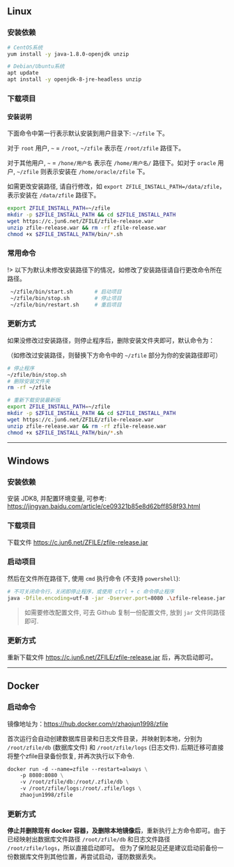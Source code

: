 ## Linux

### 安装依赖

```bash
# CentOS系统
yum install -y java-1.8.0-openjdk unzip

# Debian/Ubuntu系统
apt update
apt install -y openjdk-8-jre-headless unzip
```

### 下载项目

#### 安装说明

下面命令中第一行表示默认安装到用户目录下: `~/zfile` 下。

对于 `root` 用户, `~`  = `/root`,  `~/zfile` 表示在 `/root/zfile` 路径下。

对于其他用户,  `~` = `/hone/用户名` 表示在 `/home/用户名/` 路径下。如对于 `oracle` 用户,  `~/zfile` 则表示安装在 `/home/oracle/zfile` 下。

如需更改安装路径, 请自行修改，如 `export ZFILE_INSTALL_PATH=/data/zfile`，表示安装在 `/data/zfile` 路径下。

```bash
export ZFILE_INSTALL_PATH=~/zfile
mkdir -p $ZFILE_INSTALL_PATH && cd $ZFILE_INSTALL_PATH
wget https://c.jun6.net/ZFILE/zfile-release.war
unzip zfile-release.war && rm -rf zfile-release.war
chmod +x $ZFILE_INSTALL_PATH/bin/*.sh
```

### 常用命令

!> 以下为默认未修改安装路径下的情况，如修改了安装路径请自行更改命令所在路径。

```bash
 ~/zfile/bin/start.sh       # 启动项目
 ~/zfile/bin/stop.sh        # 停止项目
 ~/zfile/bin/restart.sh     # 重启项目
```

### **更新方式**

如果没修改过安装路径，则停止程序后，删除安装文件夹即可，默认命令为：

（如修改过安装路径，则替换下方命令中的 `~/zfile` 部分为你的安装路径即可）

```bash
# 停止程序
~/zfile/bin/stop.sh
# 删除安装文件夹 
rm -rf ~/zfile
```


```bash
# 重新下载安装最新版
export ZFILE_INSTALL_PATH=~/zfile
mkdir -p $ZFILE_INSTALL_PATH && cd $ZFILE_INSTALL_PATH
wget https://c.jun6.net/ZFILE/zfile-release.war
unzip zfile-release.war && rm -rf zfile-release.war
chmod +x $ZFILE_INSTALL_PATH/bin/*.sh
```

---

## Windows

### 安装依赖

安装 JDK8, 并配置环境变量, 可参考: https://jingyan.baidu.com/article/ce09321b85e8d62bff858f93.html

### 下载项目

下载文件 https://c.jun6.net/ZFILE/zfile-release.jar

### 启动项目

然后在文件所在路径下, 使用 `cmd` 执行命令 (不支持 `powershell`):

```bash
# 不可关闭命令行，关闭即停止程序，或使用 ctrl + c 命令停止程序
java -Dfile.encoding=utf-8 -jar -Dserver.port=8080 .\zfile-release.jar
```

> 如需要修改配置文件, 可去 Github 复制一份配置文件, 放到 `jar` 文件同路径即可.

### **更新方式**

重新下载文件 https://c.jun6.net/ZFILE/zfile-release.jar 后，再次启动即可。

---

## Docker


### 启动命令

镜像地址为：https://hub.docker.com/r/zhaojun1998/zfile

首次运行会自动创建数据库目录和日志文件目录，并映射到本地，分别为 `/root/zfile/db` (数据库文件) 和 `/root/zfile/logs` (日志文件). 后期迁移可直接将整个zfile目录备份恢复, 并再次执行以下命令.

```dockerfile
docker run -d --name=zfile --restart=always \
    -p 8080:8080 \
    -v /root/zfile/db:/root/.zfile/db \
    -v /root/zfile/logs:/root/.zfile/logs \
    zhaojun1998/zfile
```

### **更新方式**

**停止并删除现有 docker 容器，及删除本地镜像后**，重新执行上方命令即可。由于已经映射出数据库文件路径 `/root/zfile/db` 和日志文件路径 `/root/zfile/logs`，所以直接启动即可。 但为了保险起见还是建议启动前备份一份数据库文件到其他位置，再尝试启动，谨防数据丢失。
